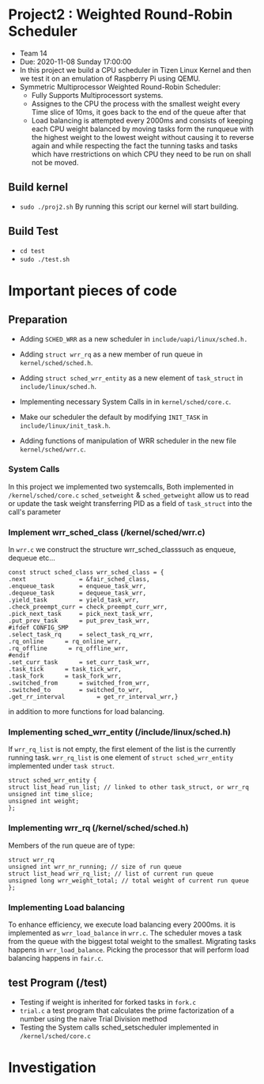# Project2 : Weighted Round-Robin Scheduler
- Team 14
- Due: 2020-11-08 Sunday 17:00:00
- In this project we build a CPU scheduler in Tizen Linux Kernel and then we test it on an emulation of Raspberry Pi using QEMU.
- Symmetric Multiprocessor Weighted Round-Robin Scheduler:
    - Fully Supports Multiprocessort systems. 
    - Assignes to the CPU the process with the smallest weight every Time slice of 10ms, it goes back to the end of the queue after that
    - Load balancing is attempted every 2000ms and consists of keeping each CPU weight balanced by moving tasks form the runqueue with the highest weight to the lowest weight without causing it to reverse again and while respecting the fact the tunning tasks and tasks which have rrestrictions on which CPU they need to be run on shall not be moved.

## Build kernel
- ```sudo ./proj2.sh```
  By running this script our kernel will start building.

## Build Test
- ```cd test```
- ```sudo ./test.sh```

# Important pieces of code

## Preparation
- Adding ```SCHED_WRR``` as a new scheduler in ```include/uapi/linux/sched.h.```
- Adding ```struct wrr_rq``` as a new member of run queue in ```kernel/sched/sched.h```.
- Adding ```struct sched_wrr_entity``` as a new element of ```task_struct``` in ```include/linux/sched.h```.
- Implementing necessary System Calls in in ```kernel/sched/core.c```.
- Make our scheduler the default by modifying ```INIT_TASK``` in ```include/linux/init_task.h```.

- Adding functions of manipulation of WRR scheduler in the new file ```kernel/sched/wrr.c```.

### System Calls
In this project we implemented two systemcalls, Both implemented in ```/kernel/sched/core.c```
```sched_setweight``` & ```sched_getweight``` allow us to read or update the task weight transferring PID as a field of ```task_struct``` into the call's parameter

### Implement wrr_sched_class (/kernel/sched/wrr.c)
In ```wrr.c``` we construct the structure wrr_sched_classsuch as enqueue, dequeue etc...<br />

```
const struct sched_class wrr_sched_class = {
.next       		= &fair_sched_class,
.enqueue_task       = enqueue_task_wrr,
.dequeue_task       = dequeue_task_wrr,
.yield_task         = yield_task_wrr,
.check_preempt_curr = check_preempt_curr_wrr,
.pick_next_task     = pick_next_task_wrr,
.put_prev_task      = put_prev_task_wrr,
#ifdef CONFIG_SMP
.select_task_rq     = select_task_rq_wrr,
.rq_online      = rq_online_wrr,
.rq_offline      = rq_offline_wrr,
#endif
.set_curr_task      = set_curr_task_wrr,
.task_tick      = task_tick_wrr,
.task_fork      = task_fork_wrr,
.switched_from      = switched_from_wrr,
.switched_to        = switched_to_wrr,
.get_rr_interval         = get_rr_interval_wrr,}
```
in addition to more functions for load balancing.

### Implementing sched_wrr_entity (/include/linux/sched.h)
If ```wrr_rq_list``` is not empty, the first element of the list is the currently running task. ```wrr_rq_list``` is one element of ```struct sched_wrr_entity``` implemented under ```task struct```.

```
struct sched_wrr_entity {
struct list_head run_list; // linked to other task_struct, or wrr_rq
unsigned int time_slice;
unsigned int weight;
};
```

### Implementing wrr_rq (/kernel/sched/sched.h)
Members of the run queue are of type:
```
struct wrr_rq 
unsigned int wrr_nr_running; // size of run queue
struct list_head wrr_rq_list; // list of current run queue
unsigned long wrr_weight_total; // total weight of current run queue
};
```

### Implementing Load balancing 
To enhance efficiency, we execute load balancing every 2000ms. it is implemented as ```wrr_load_balance``` in ```wrr.c```.
The scheduler moves a task from the queue with the biggest total weight to the smallest. Migrating tasks happens in ```wrr_load_balance```. 
Picking the processor that will perform load balancing happens in ```fair.c```.

## test Program (/test)
- Testing if weight is inherited for forked tasks in ```fork.c```
- ```trial.c``` a test program that calculates the prime factorization of a number using the naive Trial Division method
- Testing the System calls sched_setscheduler implemented in ```/kernel/sched/core.c```

# Investigation
